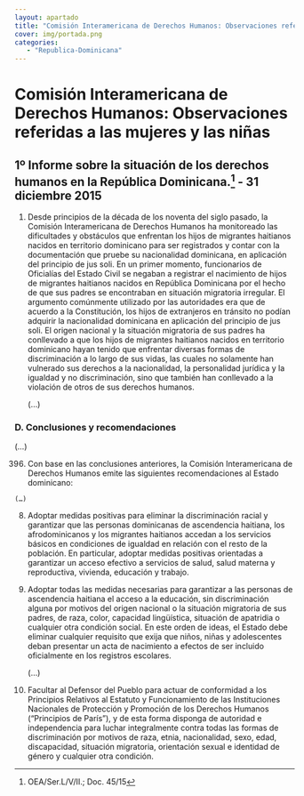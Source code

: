 ```yaml
---
layout: apartado
title: "Comisión Interamericana de Derechos Humanos: Observaciones referidas a las mujeres y las niñas"
cover: img/portada.png
categories:
   - "Republica-Dominicana"
---
```


# Comisión Interamericana de Derechos Humanos: Observaciones referidas a las mujeres y las niñas

## 1º Informe sobre la situación de los derechos humanos en la República Dominicana.[^835] - 31 diciembre 2015

1. Desde principios de la década de los noventa del siglo pasado, la
Comisión Interamericana de Derechos Humanos ha monitoreado las dificultades
y obstáculos que enfrentan los hijos de migrantes haitianos nacidos en
territorio dominicano para ser registrados y contar con la documentación
que pruebe su nacionalidad dominicana, en aplicación del principio de jus
soli. En un primer momento, funcionarios de Oficialías del Estado Civil se
negaban a registrar el nacimiento de hijos de migrantes haitianos nacidos
en República Dominicana por el hecho de que sus padres se encontraban en
situación migratoria irregular. El argumento comúnmente utilizado por las
autoridades era que de acuerdo a la Constitución, los hijos de extranjeros
en tránsito no podían adquirir la nacionalidad dominicana en aplicación del
principio de jus soli. El origen nacional y la situación migratoria de sus
padres ha conllevado a que los hijos de migrantes haitianos nacidos en
territorio dominicano hayan tenido que enfrentar diversas formas de
discriminación a lo largo de sus vidas, las cuales no solamente han
vulnerado sus derechos a la nacionalidad, la personalidad jurídica y la
igualdad y no discriminación, sino que también han conllevado a la
violación de otros de sus derechos humanos.

	(…)

### D. Conclusiones y recomendaciones

(…)

396. Con base en las conclusiones anteriores, la Comisión Interamericana de
Derechos Humanos emite las siguientes recomendaciones al Estado dominicano:

	(…)

8. Adoptar medidas positivas para eliminar la discriminación racial y
garantizar que las personas dominicanas de ascendencia haitiana, los
afrodominicanos y los migrantes haitianos accedan a los servicios básicos
en condiciones de igualdad en relación con el resto de la población. En
particular, adoptar medidas positivas orientadas a garantizar un acceso
efectivo a servicios de salud, salud materna y reproductiva, vivienda,
educación y trabajo.

9. Adoptar todas las medidas necesarias para garantizar a las personas de
ascendencia haitiana el acceso a la educación, sin discriminación alguna
por motivos del origen nacional o la situación migratoria de sus padres, de
raza, color, capacidad lingüística, situación de apatridia o cualquier otra
condición social. En este orden de ideas, el Estado debe eliminar cualquier
requisito que exija que niños, niñas y adolescentes deban presentar un acta
de nacimiento a efectos de ser incluido oficialmente en los registros
escolares.

	(…)

14. Facultar al Defensor del Pueblo para actuar de conformidad a los
Principios Relativos al Estatuto y Funcionamiento de las Instituciones
Nacionales de Protección y Promoción de los Derechos Humanos (“Principios
de París”), y de esta forma disponga de autoridad e independencia para
luchar integralmente contra todas las formas de discriminación por motivos
de raza, etnia, nacionalidad, sexo, edad, discapacidad, situación
migratoria, orientación sexual e identidad de género y cualquier otra
condición.

[^835]: OEA/Ser.L/V/II.; Doc. 45/15
